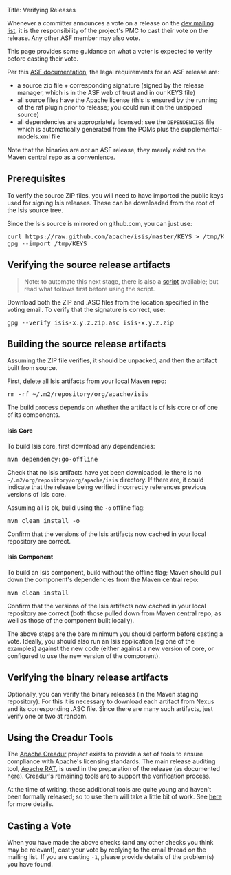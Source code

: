 Title: Verifying Releases

Whenever a committer announces a vote on a release on the [dev mailing list](../support.html), it is the responsibility of the project's PMC to cast their vote on the release.  Any other ASF member may also vote.

This page provides some guidance on what a voter is expected to verify before casting their vote. 

Per this [ASF documentation](http://www.apache.org/dev/release.html), the legal requirements for an ASF release are:

* a source zip file + corresponding signature (signed by the release manager, which is in the ASF web of trust and in our KEYS file)
* all source files have the Apache license (this is ensured by the running of the rat plugin prior to release; you could run it on the unzipped source)
* all dependencies are appropriately licensed; see the `DEPENDENCIES` file which is automatically generated from the POMs plus the supplemental-models.xml file

Note that the binaries are *not* an ASF release, they merely exist on the Maven central repo as a convenience.

## Prerequisites

To verify the source ZIP files, you will need to have imported the public keys used for signing Isis releases.  These can be downloaded from the root of the Isis source tree.

Since the Isis source is mirrored on github.com, you can just use:

<pre>
curl https://raw.github.com/apache/isis/master/KEYS > /tmp/KEYS
gpg --import /tmp/KEYS
</pre>

## Verifying the source release artifacts

> Note: to automate this next stage, there is also a [script](/contributors/verifying-releases-script.html) available; but read what follows first before using the script.

Download both the ZIP and .ASC files from the location specified in the voting email. To verify that the signature is correct, use:

<pre>
gpg --verify isis-x.y.z.zip.asc isis-x.y.z.zip
</pre>

## Building the source release artifacts

Assuming the ZIP file verifies, it should be unpacked, and then the artifact built from source.

First, delete all Isis artifacts from your local Maven repo:

<pre>
rm -rf ~/.m2/repository/org/apache/isis
</pre>

The build process depends on whether the artifact is of Isis core or of one of its components.

#### Isis Core

To build Isis core, first download any dependencies:

<pre>
mvn dependency:go-offline
</pre>
  
Check that no Isis artifacts have yet been downloaded, ie there is no `~/.m2/org/repository/org/apache/isis` directory.  If there are, it could indicate that the release being verified incorrectly references previous versions of Isis core.

Assuming all is ok, build using the `-o` offline flag:

<pre>
mvn clean install -o
</pre>

Confirm that the versions of the Isis artifacts now cached in your local repository are correct.

#### Isis Component

To build an Isis component, build without the offline flag; Maven should pull down the component's dependencies from the Maven central repo:

<pre>
mvn clean install
</pre>

Confirm that the versions of the Isis artifacts now cached in your local repository are correct (both those pulled down from Maven central repo, as well as those of the component built locally).

The above steps are the bare minimum you should perform before casting a vote.  Ideally, you should also run an Isis application (eg one of the examples) against the new code (either against a new version of core, or configured to use the new version of the component).

## Verifying the binary release artifacts

Optionally, you can verify the binary releases (in the Maven staging repository).  For this it is necessary to download each artifact from Nexus and its corresponding .ASC file.  Since there are many such artifacts, just verify one or two at random.

## Using the Creadur Tools

The [Apache Creadur](http://creadur.apache.org) project exists to provide a set of tools to ensure compliance with Apache's licensing standards.  The main release auditing tool, [Apache RAT](http://creadur.apache.org/rat), is used in the preparation of the release (as documented [here](release-process.html)).  Creadur's remaining tools are to support the verification process.

At the time of writing, these additional tools are quite young and haven't been formally released; so to use them will take a little bit of work.  See [here](verifying-releases-using-creadur-tools.html) for more details.

## Casting a Vote

When you have made the above checks (and any other checks you think may be relevant), cast your vote by replying to the email thread on the mailing list.  If you are casting `-1`, please provide details of the problem(s) you have found.


